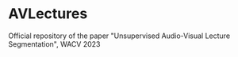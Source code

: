 # AVLectures
Official repository of the paper "Unsupervised Audio-Visual Lecture Segmentation", WACV 2023
